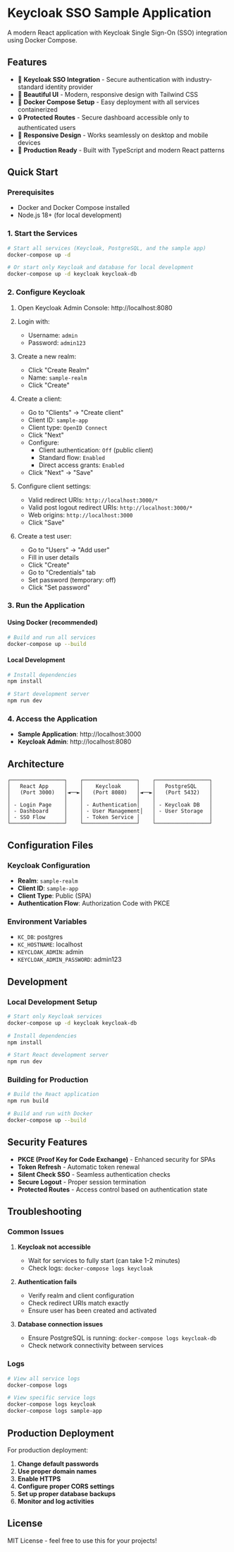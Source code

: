 # Keycloak SSO Sample Application

A modern React application with Keycloak Single Sign-On (SSO) integration using Docker Compose.

## Features

- 🔐 **Keycloak SSO Integration** - Secure authentication with industry-standard identity provider
- 🎨 **Beautiful UI** - Modern, responsive design with Tailwind CSS
- 🐳 **Docker Compose Setup** - Easy deployment with all services containerized
- 🔒 **Protected Routes** - Secure dashboard accessible only to authenticated users
- 📱 **Responsive Design** - Works seamlessly on desktop and mobile devices
- 🚀 **Production Ready** - Built with TypeScript and modern React patterns

## Quick Start

### Prerequisites

- Docker and Docker Compose installed
- Node.js 18+ (for local development)

### 1. Start the Services

```bash
# Start all services (Keycloak, PostgreSQL, and the sample app)
docker-compose up -d

# Or start only Keycloak and database for local development
docker-compose up -d keycloak keycloak-db
```

### 2. Configure Keycloak

1. Open Keycloak Admin Console: http://localhost:8080
2. Login with:
   - Username: `admin`
   - Password: `admin123`

3. Create a new realm:
   - Click "Create Realm"
   - Name: `sample-realm`
   - Click "Create"

4. Create a client:
   - Go to "Clients" → "Create client"
   - Client ID: `sample-app`
   - Client type: `OpenID Connect`
   - Click "Next"
   - Configure:
     - Client authentication: `Off` (public client)
     - Standard flow: `Enabled`
     - Direct access grants: `Enabled`
   - Click "Next" → "Save"

5. Configure client settings:
   - Valid redirect URIs: `http://localhost:3000/*`
   - Valid post logout redirect URIs: `http://localhost:3000/*`
   - Web origins: `http://localhost:3000`
   - Click "Save"

6. Create a test user:
   - Go to "Users" → "Add user"
   - Fill in user details
   - Click "Create"
   - Go to "Credentials" tab
   - Set password (temporary: off)
   - Click "Set password"

### 3. Run the Application

#### Using Docker (recommended)
```bash
# Build and run all services
docker-compose up --build
```

#### Local Development
```bash
# Install dependencies
npm install

# Start development server
npm run dev
```

### 4. Access the Application

- **Sample Application**: http://localhost:3000
- **Keycloak Admin**: http://localhost:8080

## Architecture

```
┌─────────────────┐    ┌─────────────────┐    ┌─────────────────┐
│   React App     │    │    Keycloak     │    │   PostgreSQL    │
│   (Port 3000)   │◄──►│   (Port 8080)   │◄──►│   (Port 5432)   │
│                 │    │                 │    │                 │
│ - Login Page    │    │ - Authentication│    │ - Keycloak DB   │
│ - Dashboard     │    │ - User Management│   │ - User Storage  │
│ - SSO Flow      │    │ - Token Service │    │                 │
└─────────────────┘    └─────────────────┘    └─────────────────┘
```

## Configuration Files

### Keycloak Configuration
- **Realm**: `sample-realm`
- **Client ID**: `sample-app`
- **Client Type**: Public (SPA)
- **Authentication Flow**: Authorization Code with PKCE

### Environment Variables
- `KC_DB`: postgres
- `KC_HOSTNAME`: localhost
- `KEYCLOAK_ADMIN`: admin
- `KEYCLOAK_ADMIN_PASSWORD`: admin123

## Development

### Local Development Setup
```bash
# Start only Keycloak services
docker-compose up -d keycloak keycloak-db

# Install dependencies
npm install

# Start React development server
npm run dev
```

### Building for Production
```bash
# Build the React application
npm run build

# Build and run with Docker
docker-compose up --build
```

## Security Features

- **PKCE (Proof Key for Code Exchange)** - Enhanced security for SPAs
- **Token Refresh** - Automatic token renewal
- **Silent Check SSO** - Seamless authentication checks
- **Secure Logout** - Proper session termination
- **Protected Routes** - Access control based on authentication state

## Troubleshooting

### Common Issues

1. **Keycloak not accessible**
   - Wait for services to fully start (can take 1-2 minutes)
   - Check logs: `docker-compose logs keycloak`

2. **Authentication fails**
   - Verify realm and client configuration
   - Check redirect URIs match exactly
   - Ensure user has been created and activated

3. **Database connection issues**
   - Ensure PostgreSQL is running: `docker-compose logs keycloak-db`
   - Check network connectivity between services

### Logs
```bash
# View all service logs
docker-compose logs

# View specific service logs
docker-compose logs keycloak
docker-compose logs sample-app
```

## Production Deployment

For production deployment:

1. **Change default passwords**
2. **Use proper domain names**
3. **Enable HTTPS**
4. **Configure proper CORS settings**
5. **Set up proper database backups**
6. **Monitor and log activities**

## License

MIT License - feel free to use this for your projects!
